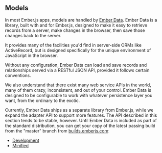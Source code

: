 ## Models

In most Ember.js apps, models are handled by [Ember Data][emberdata]. Ember
Data is a library, built with and for Ember.js, designed to make it easy to
retrieve records from a server, make changes in the browser, then save
those changes back to the server.

It provides many of the facilities you'd find in server-side ORMs like
ActiveRecord, but is designed specifically for the unique environment of
JavaScript in the browser.

Without any configuration, Ember Data can load and save records and
relationships served via a RESTful JSON API, provided it follows certain
conventions.

We also understand that there exist many web service APIs in the world,
many of them crazy, inconsistent, and out of your control. Ember Data is
designed to be configurable to work with whatever persistence layer you
want, from the ordinary to the exotic.

Currently, Ember Data ships as a separate library from Ember.js, while
we expand the adapter API to support more features. The API described in
this section tends to be stable, however.  Until Ember Data is included
as part of the standard distribution, you can get your copy of the latest
passing build from the "master" branch from [builds.emberjs.com][builds]:

* [Development][development-build]
* [Minified][minified-build]

[emberdata]: https://github.com/emberjs/data
[builds]: http://builds.emberjs.com
[development-build]: http://builds.emberjs.com.s3.amazonaws.com/ember-data-latest.js
[minified-build]: http://builds.emberjs.com.s3.amazonaws.com/ember-data-latest.min.js
